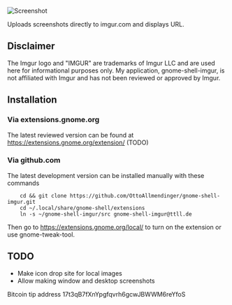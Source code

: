![Screenshot](https://raw.github.com/OttoAllmendinger/gnome-shell-imgur/master/data/screenshot.png)

Uploads screenshots directly to imgur.com and displays URL.

## Disclaimer

The Imgur logo and "IMGUR" are trademarks of Imgur LLC and are used here for
informational purposes only. My application, gnome-shell-imgur, is not
affiliated with Imgur and has not been reviewed or approved by Imgur.

## Installation

### Via extensions.gnome.org

The latest reviewed version can be found at
https://extensions.gnome.org/extension/ (TODO)

### Via github.com

The latest development version can be installed manually with these commands

        cd && git clone https://github.com/OttoAllmendinger/gnome-shell-imgur.git
        cd ~/.local/share/gnome-shell/extensions
        ln -s ~/gnome-shell-imgur/src gnome-shell-imgur@ttll.de

Then go to https://extensions.gnome.org/local/ to turn on the extension or use
gnome-tweak-tool.

## TODO

* Make icon drop site for local images
* Allow making window and desktop screenshots

Bitcoin tip address 17t3qB7fXnYpgfqvrh6gcwJBWWM6reYfoS


